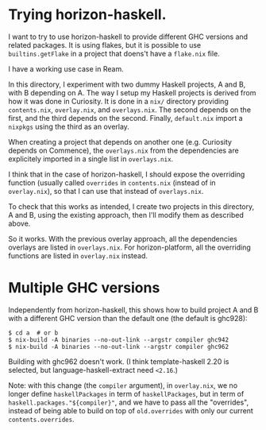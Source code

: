 
# Trying horizon-haskell.

I want to try to use horizon-haskell to provide different GHC versions and
related packages. It is using flakes, but it is possible to use
`builtins.getFlake` in a project that doens't have a `flake.nix` file.

I have a working use case in Ream.

In this directory, I experiment with two dummy Haskell projects, A and B, with
B depending on A. The way I setup my Haskell projects is derived from how it
was done in Curiosity. It is done in a `nix/` directory providing
`contents.nix`, `overlay.nix`, and `overlays.nix`. The second depends on the
first, and the third depends on the second. Finally, `default.nix` import a
`nixpkgs` using the third as an overlay.

When creating a project that depends on another one (e.g. Curiosity depends on
Commence), the `overlays.nix` from the dependencies are explicitely imported in
a single list in `overlays.nix`.

I think that in the case of horizon-haskell, I should expose the overriding
function (usually called `overrides` in `contents.nix` (instead of in
`overlay.nix`), so that I can use that instead of `overlays.nix`.

To check that this works as intended, I create two projects in this directory,
A and B, using the existing approach, then I'll modify them as described above.

So it works. With the previous overlay approach, all the dependencies overlays
are listed in `overlays.nix`. For horizon-platform, all the overriding
functions are listed in `overlay.nix` instead.

# Multiple GHC versions

Independently from horizon-haskell, this shows how to build project A and B
with a different GHC version than the default one (the default is ghc928):

```
$ cd a  # or b
$ nix-build -A binaries --no-out-link --argstr compiler ghc942
$ nix-build -A binaries --no-out-link --argstr compiler ghc962
```

Building with ghc962 doesn't work. (I think template-haskell 2.20 is selected,
but language-haskell-extract need `<2.16`.)

Note: with this change (the `compiler` argument), in `overlay.nix`, we no
longer define `haskellPackages` in term of `haskellPackages`, but in term of
`haskell.packages."${compiler}"`, and we have to pass all the "overrides",
instead of being able to build on top of `old.overrides` with only our current
`contents.overrides`.
